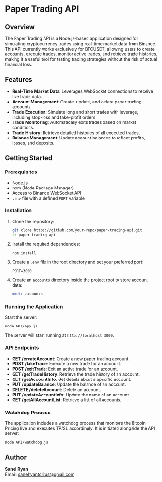 # Paper Trading API

## Overview

The Paper Trading API is a Node.js-based application designed for simulating cryptocurrency trades using real-time market data from Binance. This API currently works exclusively for BTCUSDT, allowing users to create accounts, execute trades, monitor active trades, and retrieve trade histories, making it a useful tool for testing trading strategies without the risk of actual financial loss.

## Features

-   **Real-Time Market Data**: Leverages WebSocket connections to receive live trade data.
-   **Account Management**: Create, update, and delete paper trading accounts.
-   **Trade Execution**: Simulate long and short trades with leverage, including stop-loss and take-profit orders.
-   **Trade Monitoring**: Automatically exits trades based on market conditions.
-   **Trade History**: Retrieve detailed histories of all executed trades.
-   **Balance Management**: Update account balances to reflect profits, losses, and deposits.

## Getting Started

### Prerequisites

-   Node.js
-   npm (Node Package Manager)
-   Access to Binance WebSocket API
-   `.env` file with a defined `PORT` variable

### Installation

1. Clone the repository:

    ```bash
    git clone https://github.com/your-repo/paper-trading-api.git
    cd paper-trading-api
    ```

2. Install the required dependencies:

    ```bash
    npm install
    ```

3. Create a `.env` file in the root directory and set your preferred port:

    ```plaintext
    PORT=3000
    ```

4. Create an `accounts` directory inside the project root to store account data:
    ```bash
    mkdir accounts
    ```

### Running the Application

Start the server:

```bash
node API/app.js
```

The server will start running at `http://localhost:3000`.

### API Endpoints

-   **GET /createAccount**: Create a new paper trading account.
-   **POST /takeTrade**: Execute a new trade for an account.
-   **POST /exitTrade**: Exit an active trade for an account.
-   **GET /getTradeHistory**: Retrieve the trade history of an account.
-   **GET /getAccountInfo**: Get details about a specific account.
-   **PUT /updateBalance**: Update the balance of an account.
-   **DELETE /deleteAccount**: Delete an account.
-   **PUT /updateAccountInfo**: Update the name of an account.
-   **GET /getAllAccountList**: Retrieve a list of all accounts.

### Watchdog Process

The application includes a watchdog process that monitors the Bitcoin Pricing live and executes TP/SL accordingly. It is initiated alongside the API server:

```bash
node API/watchdog.js
```

## Author

**Sanel Ryan**  
Email: sanelryantclitus@gmail.com

